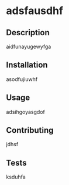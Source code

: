 # adsfausdhf 

## Description
aidfunayugewyfga

## Installation
asodfujiuwhf

## Usage
adsihgoyasgdof

## Contributing
jdhsf

## Tests
ksduhfa
